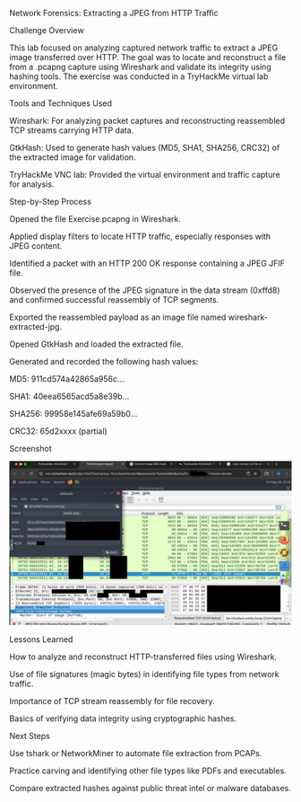 Network Forensics: Extracting a JPEG from HTTP Traffic

Challenge Overview

This lab focused on analyzing captured network traffic to extract a JPEG image transferred over HTTP. The goal was to locate and reconstruct a file from a .pcapng capture using Wireshark and validate its integrity using hashing tools. The exercise was conducted in a TryHackMe virtual lab environment.

Tools and Techniques Used

Wireshark: For analyzing packet captures and reconstructing reassembled TCP streams carrying HTTP data.

GtkHash: Used to generate hash values (MD5, SHA1, SHA256, CRC32) of the extracted image for validation.

TryHackMe VNC lab: Provided the virtual environment and traffic capture for analysis.

Step-by-Step Process

Opened the file Exercise.pcapng in Wireshark.

Applied display filters to locate HTTP traffic, especially responses with JPEG content.

Identified a packet with an HTTP 200 OK response containing a JPEG JFIF file.

Observed the presence of the JPEG signature in the data stream (0xffd8) and confirmed successful reassembly of TCP segments.

Exported the reassembled payload as an image file named wireshark-extracted-jpg.

Opened GtkHash and loaded the extracted file.

Generated and recorded the following hash values:

MD5: 911cd574a42865a956c...

SHA1: 40eea6565acd5a8e39b...

SHA256: 99958e145afe69a59b0...

CRC32: 65d2xxxx (partial)

Screenshot


![Wireshark HTTP JPEG Extraction and Hash Validation](jpeg-http-extraction.png)

Lessons Learned


How to analyze and reconstruct HTTP-transferred files using Wireshark.

Use of file signatures (magic bytes) in identifying file types from network traffic.

Importance of TCP stream reassembly for file recovery.

Basics of verifying data integrity using cryptographic hashes.

Next Steps


Use tshark or NetworkMiner to automate file extraction from PCAPs.

Practice carving and identifying other file types like PDFs and executables.

Compare extracted hashes against public threat intel or malware databases.




